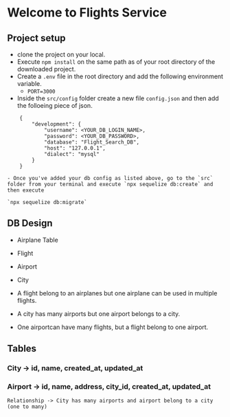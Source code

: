 # Welcome to Flights Service

## Project setup
- clone the project on your local.
- Execute `npm install` on the same path as of your root directory of the downloaded project.
- Create a `.env` file in the root directory and add the following environment variable.
    - `PORT=3000`
- Inside the `src/config` folder create a new file `config.json` and then add the folloeing piece of json.
```
    {
        "development": {
            "username": <YOUR_DB_LOGIN_NAME>,
            "password": <YOUR_DB_PASSWORD>,
            "database": "Flight_Search_DB",
            "host": "127.0.0.1",
            "dialect": "mysql"
        }
    }

```    

```
- Once you've added your db config as listed above, go to the `src` folder from your terminal and execute `npx sequelize db:create` and then execute

`npx sequelize db:migrate`
```

## DB Design
 - Airplane Table 
 - Flight 
 - Airport
 - City

 - A flight belong to an airplanes but one airplane can be used in multiple flights.
 - A city has many airports but one airport belongs to a city.
 - One airportcan have many flights, but a flight belong to one airport.  


## Tables

### City -> id, name, created_at, updated_at
### Airport -> id, name, address, city_id, created_at, updated_at 
    Relationship -> City has many airports and airport belong to a city (one to many)